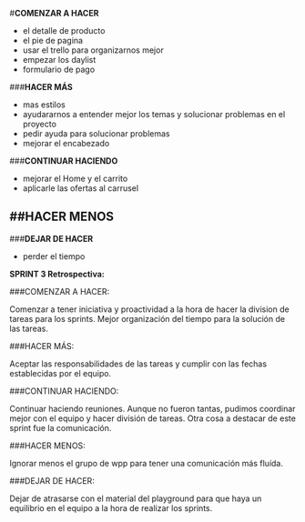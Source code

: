 #**__COMENZAR A HACER__**
- el detalle de producto
- el pie de pagina
- usar el trello para organizarnos  mejor
- empezar los daylist
- formulario de pago


###**__HACER MÁS__**
- mas estilos
- ayudararnos a entender mejor los temas y solucionar problemas en el proyecto
- pedir ayuda para solucionar problemas
- mejorar el encabezado 

###**__CONTINUAR HACIENDO__**
- mejorar el Home y el carrito
- aplicarle las ofertas al carrusel

##**__HACER MENOS__**
- 
###**__DEJAR DE HACER__**
- perder el tiempo


**SPRINT 3 Retrospectiva:**


###COMENZAR A HACER:

Comenzar a tener iniciativa y proactividad a la hora de hacer la division de tareas para los sprints.
Mejor organización del tiempo para la solución de las tareas.

###HACER MÁS:

Aceptar las responsabilidades de las tareas y cumplir con las fechas establecidas por el equipo.

###CONTINUAR HACIENDO:

Continuar haciendo reuniones. Aunque no fueron tantas, pudimos coordinar mejor con el equipo y hacer división de tareas. Otra cosa a destacar de este sprint fue la comunicación.

###HACER MENOS:

Ignorar menos el grupo de wpp para tener una comunicación más fluída.

###DEJAR DE HACER:

Dejar de atrasarse con el material del playground para que haya un equilibrio en el equipo a la hora de realizar los sprints.
